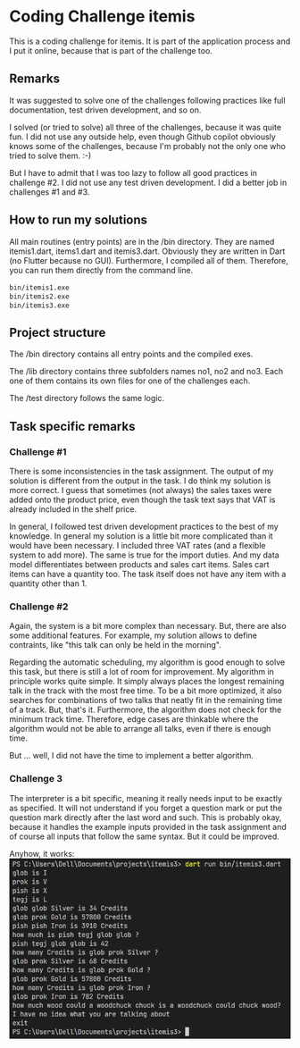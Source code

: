 # Coding Challenge itemis

This is a coding challenge for itemis. It is part of the application process and I put it online, because that is part of the challenge too.

## Remarks

It was suggested to solve one of the challenges following practices like full documentation, test driven development, and so on.

I solved (or tried to solve) all three of the challenges, because it was quite fun. I did not use any outside help, even though Github copilot obviously knows some of the challenges, because I'm probably not the only one who tried to solve them. :-)

But I have to admit that I was too lazy to follow all good practices in challenge #2. I did not use any test driven development. I did a better job in challenges #1 and #3.

## How to run my solutions

All main routines (entry points) are in the /bin directory. They are named itemis1.dart, items1.dart and itemis3.dart. Obviously they are written in Dart (no Flutter because no GUI). Furthermore, I compiled all of them. Therefore, you can run them directly from the command line.

```
bin/itemis1.exe
bin/itemis2.exe
bin/itemis3.exe
```

## Project structure

The /bin directory contains all entry points and the compiled exes.

The /lib directory contains three subfolders names no1, no2 and no3. Each one of them contains its own files for one of the challenges each.

The /test directory follows the same logic.

## Task specific remarks

### Challenge #1

There is some inconsistencies in the task assignment. The output of my solution is different from the output in the task. I do think my solution is more correct. I guess that sometimes (not always) the sales taxes were added onto the product price, even though the task text says that VAT is already included in the shelf price.

In general, I followed test driven development practices to the best of my knowledge. In general my solution is a little bit more complicated than it would have been necessary. I included three VAT rates (and a flexible system to add more). The same is true for the import duties. And my data model differentiates between products and sales cart items. Sales cart items can have a quantity too. The task itself does not have any item with a quantity other than 1.

### Challenge #2

Again, the system is a bit more complex than necessary. But, there are also some additional features. For example, my solution allows to define contraints, like "this talk can only be held in the morning".

Regarding the automatic scheduling, my algorithm is good enough to solve this task, but there is still a lot of room for improvement. My algorithm in principle works quite simple. It simply 
always places the longest remaining talk in the track with the most free time. To be a bit more 
optimized, it also searches for combinations of two talks that neatly fit in the remaining time of a track. But, that's it. Furthermore, the algorithm does not check for the minimum track time. Therefore, edge cases are thinkable where the algorithm would not be able to arrange all talks, even if there is enough time.

But ... well, I did not have the time to implement a better algorithm.

### Challenge 3

The interpreter is a bit specific, meaning it really needs input to be exactly as specified. It will not understand if you forget a question mark or put the question mark directly after the last word and such. This is probably okay, because it handles the example inputs provided in the task assignment and of course all inputs that follow the same syntax. But it could be improved.

Anyhow, it works:
![Screenshot of user interaction](/no3.PNG)
